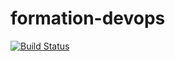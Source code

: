 # formation-devops

[![Build Status](https://app.travis-ci.com/EtienneLeMee/formation-devops.svg?branch=main)](https://app.travis-ci.com/EtienneLeMee/formation-devops)